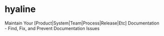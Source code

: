 # hyaline
Maintain Your [Product|System|Team|Process|Release|Etc] Documentation - Find, Fix, and Prevent Documentation Issues
